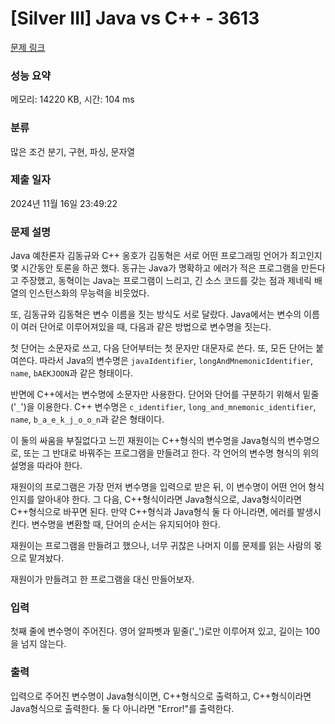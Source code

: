 # [Silver III] Java vs C++ - 3613 

[문제 링크](https://www.acmicpc.net/problem/3613) 

### 성능 요약

메모리: 14220 KB, 시간: 104 ms

### 분류

많은 조건 분기, 구현, 파싱, 문자열

### 제출 일자

2024년 11월 16일 23:49:22

### 문제 설명

<p>Java 예찬론자 김동규와 C++ 옹호가 김동혁은 서로 어떤 프로그래밍 언어가 최고인지 몇 시간동안 토론을 하곤 했다. 동규는 Java가 명확하고 에러가 적은 프로그램을 만든다고 주장했고, 동혁이는 Java는 프로그램이 느리고, 긴 소스 코드를 갖는 점과 제네릭 배열의 인스턴스화의 무능력을 비웃었다.</p>



<p>또, 김동규와 김동혁은 변수 이름을 짓는 방식도 서로 달랐다. Java에서는 변수의 이름이 여러 단어로 이루어져있을 때, 다음과 같은 방법으로 변수명을 짓는다. </p>

<p>첫 단어는 소문자로 쓰고, 다음 단어부터는 첫 문자만 대문자로 쓴다. 또, 모든 단어는 붙여쓴다. 따라서 Java의 변수명은 <code>javaIdentifier</code>, <code>longAndMnemonicIdentifier</code>, <code>name</code>, <code>bAEKJOON</code>과 같은 형태이다.</p>



<p>반면에 C++에서는 변수명에 소문자만 사용한다. 단어와 단어를 구분하기 위해서 밑줄('<code>_</code>')을 이용한다. C++ 변수명은 <code>c_identifier</code>, <code>long_and_mnemonic_identifier</code>, <code>name</code>, <code>b_a_e_k_j_o_o_n</code>과 같은 형태이다.</p>



<p>이 둘의 싸움을 부질없다고 느낀 재원이는 C++형식의 변수명을 Java형식의 변수명으로, 또는 그 반대로 바꿔주는 프로그램을 만들려고 한다. 각 언어의 변수명 형식의 위의 설명을 따라야 한다.</p>



<p>재원이의 프로그램은 가장 먼저 변수명을 입력으로 받은 뒤, 이 변수명이 어떤 언어 형식인지를 알아내야 한다. 그 다음, C++형식이라면 Java형식으로, Java형식이라면 C++형식으로 바꾸면 된다. 만약 C++형식과 Java형식 둘 다 아니라면, 에러를 발생시킨다. 변수명을 변환할 때, 단어의 순서는 유지되어야 한다.</p>



<p>재원이는 프로그램을 만들려고 했으나, 너무 귀찮은 나머지 이를 문제를 읽는 사람의 몫으로 맡겨놨다.</p>



<p>재원이가 만들려고 한 프로그램을 대신 만들어보자.</p>

### 입력 

 <p>첫째 줄에 변수명이 주어진다. 영어 알파벳과 밑줄('_')로만 이루어져 있고, 길이는 100을 넘지 않는다.</p>

### 출력 

 <p>입력으로 주어진 변수명이 Java형식이면, C++형식으로 출력하고, C++형식이라면 Java형식으로 출력한다. 둘 다 아니라면 "Error!"를 출력한다.</p>

